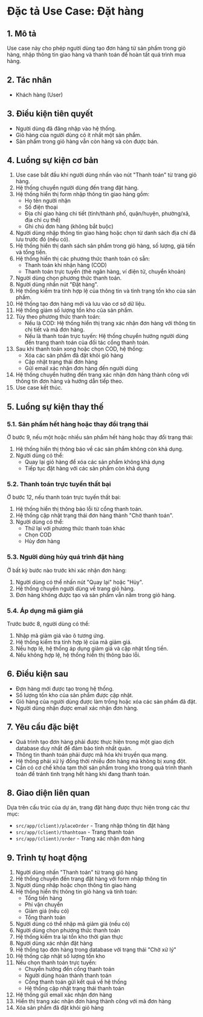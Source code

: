 # Đặc tả Use Case: Đặt hàng

## 1. Mô tả
Use case này cho phép người dùng tạo đơn hàng từ sản phẩm trong giỏ hàng, nhập thông tin giao hàng và thanh toán để hoàn tất quá trình mua hàng.

## 2. Tác nhân
- Khách hàng (User)

## 3. Điều kiện tiên quyết
- Người dùng đã đăng nhập vào hệ thống.
- Giỏ hàng của người dùng có ít nhất một sản phẩm.
- Sản phẩm trong giỏ hàng vẫn còn hàng và còn được bán.

## 4. Luồng sự kiện cơ bản
1. Use case bắt đầu khi người dùng nhấn vào nút "Thanh toán" từ trang giỏ hàng.
2. Hệ thống chuyển người dùng đến trang đặt hàng.
3. Hệ thống hiển thị form nhập thông tin giao hàng gồm:
   - Họ tên người nhận
   - Số điện thoại
   - Địa chỉ giao hàng chi tiết (tỉnh/thành phố, quận/huyện, phường/xã, địa chỉ cụ thể)
   - Ghi chú đơn hàng (không bắt buộc)
4. Người dùng nhập thông tin giao hàng hoặc chọn từ danh sách địa chỉ đã lưu trước đó (nếu có).
5. Hệ thống hiển thị danh sách sản phẩm trong giỏ hàng, số lượng, giá tiền và tổng tiền.
6. Hệ thống hiển thị các phương thức thanh toán có sẵn:
   - Thanh toán khi nhận hàng (COD)
   - Thanh toán trực tuyến (thẻ ngân hàng, ví điện tử, chuyển khoản)
7. Người dùng chọn phương thức thanh toán.
8. Người dùng nhấn nút "Đặt hàng".
9. Hệ thống kiểm tra tính hợp lệ của thông tin và tình trạng tồn kho của sản phẩm.
10. Hệ thống tạo đơn hàng mới và lưu vào cơ sở dữ liệu.
11. Hệ thống giảm số lượng tồn kho của sản phẩm.
12. Tùy theo phương thức thanh toán:
    - Nếu là COD: Hệ thống hiển thị trang xác nhận đơn hàng với thông tin chi tiết và mã đơn hàng.
    - Nếu là thanh toán trực tuyến: Hệ thống chuyển hướng người dùng đến trang thanh toán của đối tác cổng thanh toán.
13. Sau khi thanh toán xong hoặc chọn COD, hệ thống:
    - Xóa các sản phẩm đã đặt khỏi giỏ hàng
    - Cập nhật trạng thái đơn hàng
    - Gửi email xác nhận đơn hàng đến người dùng
14. Hệ thống chuyển hướng đến trang xác nhận đơn hàng thành công với thông tin đơn hàng và hướng dẫn tiếp theo.
15. Use case kết thúc.

## 5. Luồng sự kiện thay thế
### 5.1. Sản phẩm hết hàng hoặc thay đổi trạng thái
Ở bước 9, nếu một hoặc nhiều sản phẩm hết hàng hoặc thay đổi trạng thái:
1. Hệ thống hiển thị thông báo về các sản phẩm không còn khả dụng.
2. Người dùng có thể:
   - Quay lại giỏ hàng để xóa các sản phẩm không khả dụng
   - Tiếp tục đặt hàng với các sản phẩm còn khả dụng

### 5.2. Thanh toán trực tuyến thất bại
Ở bước 12, nếu thanh toán trực tuyến thất bại:
1. Hệ thống hiển thị thông báo lỗi từ cổng thanh toán.
2. Hệ thống cập nhật trạng thái đơn hàng thành "Chờ thanh toán".
3. Người dùng có thể:
   - Thử lại với phương thức thanh toán khác
   - Chọn COD
   - Hủy đơn hàng

### 5.3. Người dùng hủy quá trình đặt hàng
Ở bất kỳ bước nào trước khi xác nhận đơn hàng:
1. Người dùng có thể nhấn nút "Quay lại" hoặc "Hủy".
2. Hệ thống chuyển người dùng về trang giỏ hàng.
3. Đơn hàng không được tạo và sản phẩm vẫn nằm trong giỏ hàng.

### 5.4. Áp dụng mã giảm giá
Trước bước 8, người dùng có thể:
1. Nhập mã giảm giá vào ô tương ứng.
2. Hệ thống kiểm tra tính hợp lệ của mã giảm giá.
3. Nếu hợp lệ, hệ thống áp dụng giảm giá và cập nhật tổng tiền.
4. Nếu không hợp lệ, hệ thống hiển thị thông báo lỗi.

## 6. Điều kiện sau
- Đơn hàng mới được tạo trong hệ thống.
- Số lượng tồn kho của sản phẩm được cập nhật.
- Giỏ hàng của người dùng được làm trống hoặc xóa các sản phẩm đã đặt.
- Người dùng nhận được email xác nhận đơn hàng.

## 7. Yêu cầu đặc biệt
- Quá trình tạo đơn hàng phải được thực hiện trong một giao dịch database duy nhất để đảm bảo tính nhất quán.
- Thông tin thanh toán phải được mã hóa khi truyền qua mạng.
- Hệ thống phải xử lý đồng thời nhiều đơn hàng mà không bị xung đột.
- Cần có cơ chế khóa tạm thời sản phẩm trong kho trong quá trình thanh toán để tránh tình trạng hết hàng khi đang thanh toán.

## 8. Giao diện liên quan
Dựa trên cấu trúc của dự án, trang đặt hàng được thực hiện trong các thư mục:
- `src/app/(client)/placeOrder` - Trang nhập thông tin đặt hàng
- `src/app/(client)/thanhtoan` - Trang thanh toán
- `src/app/(client)/order` - Trang xác nhận đơn hàng

## 9. Trình tự hoạt động
1. Người dùng nhấn "Thanh toán" từ trang giỏ hàng
2. Hệ thống chuyển đến trang đặt hàng với form nhập thông tin
3. Người dùng nhập hoặc chọn thông tin giao hàng
4. Hệ thống hiển thị thông tin giỏ hàng và tính toán:
   - Tổng tiền hàng
   - Phí vận chuyển
   - Giảm giá (nếu có)
   - Tổng thanh toán
5. Người dùng có thể nhập mã giảm giá (nếu có)
6. Người dùng chọn phương thức thanh toán
7. Hệ thống kiểm tra lại tồn kho thời gian thực
8. Người dùng xác nhận đặt hàng
9. Hệ thống tạo đơn hàng trong database với trạng thái "Chờ xử lý"
10. Hệ thống cập nhật số lượng tồn kho
11. Nếu chọn thanh toán trực tuyến:
    - Chuyển hướng đến cổng thanh toán
    - Người dùng hoàn thành thanh toán
    - Cổng thanh toán gửi kết quả về hệ thống
    - Hệ thống cập nhật trạng thái thanh toán
12. Hệ thống gửi email xác nhận đơn hàng
13. Hiển thị trang xác nhận đơn hàng thành công với mã đơn hàng
14. Xóa sản phẩm đã đặt khỏi giỏ hàng 